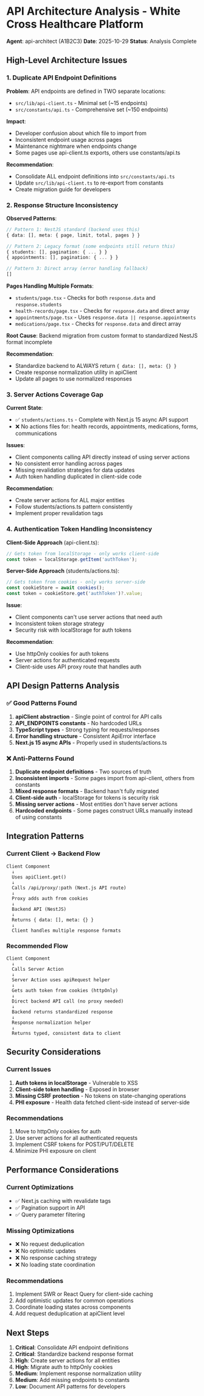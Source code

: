 # API Architecture Analysis - White Cross Healthcare Platform

**Agent**: api-architect (A1B2C3)
**Date**: 2025-10-29
**Status**: Analysis Complete

## High-Level Architecture Issues

### 1. **Duplicate API Endpoint Definitions**

**Problem**: API endpoints are defined in TWO separate locations:
- `src/lib/api-client.ts` - Minimal set (~15 endpoints)
- `src/constants/api.ts` - Comprehensive set (~150 endpoints)

**Impact**:
- Developer confusion about which file to import from
- Inconsistent endpoint usage across pages
- Maintenance nightmare when endpoints change
- Some pages use api-client.ts exports, others use constants/api.ts

**Recommendation**:
- Consolidate ALL endpoint definitions into `src/constants/api.ts`
- Update `src/lib/api-client.ts` to re-export from constants
- Create migration guide for developers

### 2. **Response Structure Inconsistency**

**Observed Patterns**:
```typescript
// Pattern 1: NestJS standard (backend uses this)
{ data: [], meta: { page, limit, total, pages } }

// Pattern 2: Legacy format (some endpoints still return this)
{ students: [], pagination: { ... } }
{ appointments: [], pagination: { ... } }

// Pattern 3: Direct array (error handling fallback)
[]
```

**Pages Handling Multiple Formats**:
- `students/page.tsx` - Checks for both `response.data` and `response.students`
- `health-records/page.tsx` - Checks for `response.data` and direct array
- `appointments/page.tsx` - Uses `response.data || response.appointments`
- `medications/page.tsx` - Checks for `response.data` and direct array

**Root Cause**: Backend migration from custom format to standardized NestJS format incomplete

**Recommendation**:
- Standardize backend to ALWAYS return `{ data: [], meta: {} }`
- Create response normalization utility in apiClient
- Update all pages to use normalized responses

### 3. **Server Actions Coverage Gap**

**Current State**:
- ✅ `students/actions.ts` - Complete with Next.js 15 async API support
- ❌ No actions files for: health records, appointments, medications, forms, communications

**Issues**:
- Client components calling API directly instead of using server actions
- No consistent error handling across pages
- Missing revalidation strategies for data updates
- Auth token handling duplicated in client-side code

**Recommendation**:
- Create server actions for ALL major entities
- Follow students/actions.ts pattern consistently
- Implement proper revalidation tags

### 4. **Authentication Token Handling Inconsistency**

**Client-Side Approach** (api-client.ts):
```typescript
// Gets token from localStorage - only works client-side
const token = localStorage.getItem('authToken');
```

**Server-Side Approach** (students/actions.ts):
```typescript
// Gets token from cookies - only works server-side
const cookieStore = await cookies();
const token = cookieStore.get('authToken')?.value;
```

**Issue**:
- Client components can't use server actions that need auth
- Inconsistent token storage strategy
- Security risk with localStorage for auth tokens

**Recommendation**:
- Use httpOnly cookies for auth tokens
- Server actions for authenticated requests
- Client-side uses API proxy route that handles auth

## API Design Patterns Analysis

### ✅ Good Patterns Found

1. **apiClient abstraction** - Single point of control for API calls
2. **API_ENDPOINTS constants** - No hardcoded URLs
3. **TypeScript types** - Strong typing for requests/responses
4. **Error handling structure** - Consistent ApiError interface
5. **Next.js 15 async APIs** - Properly used in students/actions.ts

### ❌ Anti-Patterns Found

1. **Duplicate endpoint definitions** - Two sources of truth
2. **Inconsistent imports** - Some pages import from api-client, others from constants
3. **Mixed response formats** - Backend hasn't fully migrated
4. **Client-side auth** - localStorage for tokens is security risk
5. **Missing server actions** - Most entities don't have server actions
6. **Hardcoded endpoints** - Some pages construct URLs manually instead of using constants

## Integration Patterns

### Current Client → Backend Flow

```
Client Component
  ↓
  Uses apiClient.get()
  ↓
  Calls /api/proxy/:path (Next.js API route)
  ↓
  Proxy adds auth from cookies
  ↓
  Backend API (NestJS)
  ↓
  Returns { data: [], meta: {} }
  ↓
  Client handles multiple response formats
```

### Recommended Flow

```
Client Component
  ↓
  Calls Server Action
  ↓
  Server Action uses apiRequest helper
  ↓
  Gets auth token from cookies (httpOnly)
  ↓
  Direct backend API call (no proxy needed)
  ↓
  Backend returns standardized response
  ↓
  Response normalization helper
  ↓
  Returns typed, consistent data to client
```

## Security Considerations

### Current Issues
1. **Auth tokens in localStorage** - Vulnerable to XSS
2. **Client-side token handling** - Exposed in browser
3. **Missing CSRF protection** - No tokens on state-changing operations
4. **PHI exposure** - Health data fetched client-side instead of server-side

### Recommendations
1. Move to httpOnly cookies for auth
2. Use server actions for all authenticated requests
3. Implement CSRF tokens for POST/PUT/DELETE
4. Minimize PHI exposure on client

## Performance Considerations

### Current Optimizations
- ✅ Next.js caching with revalidate tags
- ✅ Pagination support in API
- ✅ Query parameter filtering

### Missing Optimizations
- ❌ No request deduplication
- ❌ No optimistic updates
- ❌ No response caching strategy
- ❌ No loading state coordination

### Recommendations
1. Implement SWR or React Query for client-side caching
2. Add optimistic updates for common operations
3. Coordinate loading states across components
4. Add request deduplication at apiClient level

## Next Steps

1. **Critical**: Consolidate API endpoint definitions
2. **Critical**: Standardize backend response format
3. **High**: Create server actions for all entities
4. **High**: Migrate auth to httpOnly cookies
5. **Medium**: Implement response normalization utility
6. **Medium**: Add missing endpoints to constants
7. **Low**: Document API patterns for developers
